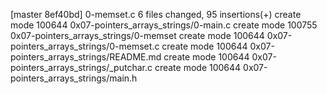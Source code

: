 [master 8ef40bd] 0-memset.c
 6 files changed, 95 insertions(+)
 create mode 100644 0x07-pointers_arrays_strings/0-main.c
 create mode 100755 0x07-pointers_arrays_strings/0-memset
 create mode 100644 0x07-pointers_arrays_strings/0-memset.c
 create mode 100644 0x07-pointers_arrays_strings/README.md
 create mode 100644 0x07-pointers_arrays_strings/_putchar.c
 create mode 100644 0x07-pointers_arrays_strings/main.h
